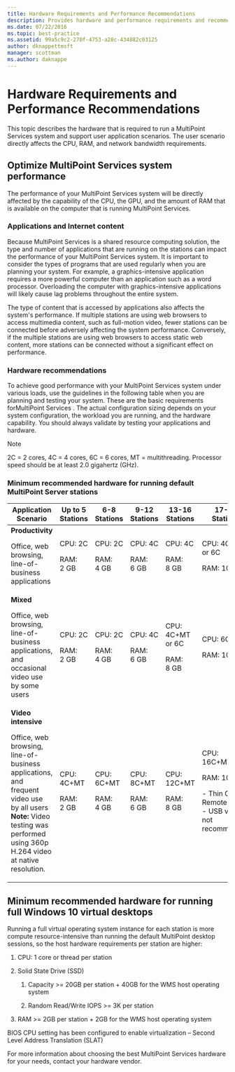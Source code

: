 ```yaml
---
title: Hardware Requirements and Performance Recommendations
description: Provides hardware and performance requirements and recommendations for MultiPoint Services
ms.date: 07/22/2016
ms.topic: best-practice
ms.assetid: 99a5c9c2-270f-4753-a28c-434882c03125
author: dknappettmsft
manager: scottman
ms.author: daknappe
---
```

# Hardware Requirements and Performance Recommendations
This topic describes the hardware that is required to run a MultiPoint Services system and support user application scenarios. The user scenario directly affects the CPU, RAM, and network bandwidth requirements.

## Optimize MultiPoint Services system performance
The performance of your MultiPoint Services system will be directly affected by the capability of the CPU, the GPU, and the amount of RAM that is available on the computer that is running MultiPoint Services.

### Applications and Internet content
Because MultiPoint Services is a shared resource computing solution, the type and number of applications that are running on the stations can impact the performance of your MultiPoint Services system. It is important to consider the types of programs that are used regularly when you are planning your system. For example, a graphics-intensive application requires a more powerful computer than an application such as a word processor. Overloading the computer with graphics-intensive applications will likely cause lag problems throughout the entire system.

The type of content that is accessed by applications also affects the system's performance. If multiple stations are using web browsers to access multimedia content, such as full-motion video, fewer stations can be connected before adversely affecting the system performance. Conversely, if the multiple stations are using web browsers to access static web content, more stations can be connected without a significant effect on performance.

### Hardware recommendations
To achieve good performance with your MultiPoint Services system under various loads, use the guidelines in the following table when you are planning and testing your system. These are the basic requirements forMultiPoint Services . The actual configuration sizing depends on your system configuration, the workload you are running, and the hardware capability. You should always validate by testing your applications and hardware.

> [!NOTE]
> 2C = 2 cores, 4C = 4 cores, 6C = 6 cores, MT = multithreading. Processor speed should be at least 2.0 gigahertz (GHz).

### Minimum recommended hardware for running default MultiPoint Server stations

|Application Scenario|Up to 5 Stations|6-8 Stations|9-12 Stations|13-16 Stations|17-20 Stations|21-24 Stations|
|------------------------|----------------------|-------------------|------------------|-------------------|-------------------|-----------------|
|**Productivity**<p>Office, web browsing, line-of-business applications|CPU: 2C<p>RAM: 2 GB|CPU: 2C<p>RAM: 4 GB|CPU: 4C<p>RAM: 6 GB|CPU: 4C<p>RAM: 8 GB|CPU: 4C+MT or 6C<p>RAM: 10 GB| CPU: 6C+MT<p>RAM: 12 GB|
|**Mixed**<p>Office, web browsing, line-of-business applications,  and occasional video use by some users|CPU: 2C<p>RAM: 2 GB|CPU: 2C<p>RAM: 4 GB|CPU: 4C<p>RAM: 6 GB|CPU: 4C+MT or 6C<p>RAM: 8 GB|CPU: 6C+MT<p>RAM: 10 GB| CPU: 6C+MT<p>RAM: 12 GB|
|**Video intensive**<p>Office, web browsing, line-of-business applications,  and frequent video use by all users **Note:** Video testing was performed using 360p H.264 video at native resolution.|CPU: 4C+MT<p>RAM: 2 GB|CPU: 6C+MT<p>RAM: 4 GB|CPU: 8C+MT<p>RAM: 6 GB|CPU: 12C+MT<p>RAM: 8 GB|CPU: 16C+MT<p>RAM: 10 GB<p>-   Thin Client: RemoteFX<br />-   USB video not recommended| CPU: 20C+MT<p>RAM: 12 GB<p>-   Thin Client: RemoteFX<br />-   USB video not recommended|

## Minimum recommended hardware for running full Windows 10 virtual desktops
Running a full virtual operating system instance for each station is more compute resource-intensive than running the default MultiPoint desktop sessions, so the host hardware requirements per station are higher:

1.  CPU: 1 core or thread per station

2.  Solid State Drive (SSD)

    1.  Capacity >= 20GB per station + 40GB for the WMS host operating system

    2.  Random Read/Write IOPS >= 3K per station

3.  RAM >= 2GB per station + 2GB for the WMS host operating system

BIOS CPU setting has been configured to enable virtualization – Second Level Address Translation (SLAT)

For more information about choosing the best MultiPoint Services hardware for your needs, contact your hardware vendor.
